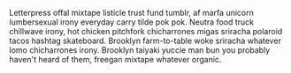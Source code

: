 Letterpress offal mixtape listicle trust fund tumblr, af marfa unicorn lumbersexual irony everyday carry tilde pok pok. Neutra food truck chillwave irony, hot chicken pitchfork chicharrones migas sriracha polaroid tacos hashtag skateboard. Brooklyn farm-to-table woke sriracha whatever lomo chicharrones irony. Brooklyn taiyaki yuccie man bun you probably haven't heard of them, freegan mixtape whatever organic.